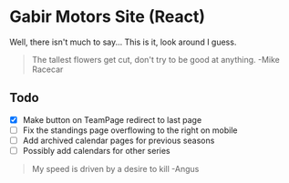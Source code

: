 # Gabir Motors Site (React)

Well, there isn't much to say...
This is it, look around I guess.

> The tallest flowers get cut, don't try to be good at anything.
> -Mike Racecar

## Todo
- [x] Make button on TeamPage redirect to last page
- [ ] Fix the standings page overflowing to the right on mobile 
- [ ] Add archived calendar pages for previous seasons
- [ ] Possibly add calendars for other series

> My speed is driven by a desire to kill 
> -Angus
